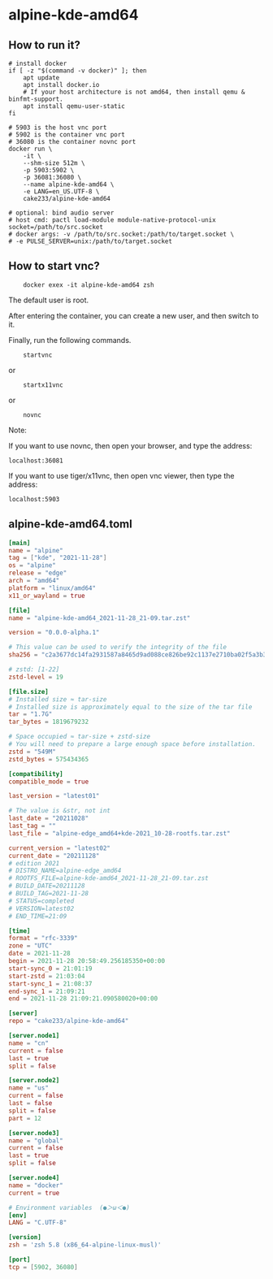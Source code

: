 # alpine-kde-amd64

## How to run it?

```shell
# install docker
if [ -z "$(command -v docker)" ]; then
    apt update
    apt install docker.io
    # If your host architecture is not amd64, then install qemu & binfmt-support.
    apt install qemu-user-static
fi

# 5903 is the host vnc port
# 5902 is the container vnc port
# 36080 is the container novnc port
docker run \
    -it \
    --shm-size 512m \
    -p 5903:5902 \
    -p 36081:36080 \
    --name alpine-kde-amd64 \
    -e LANG=en_US.UTF-8 \
    cake233/alpine-kde-amd64

# optional: bind audio server
# host cmd: pactl load-module module-native-protocol-unix socket=/path/to/src.socket
# docker args: -v /path/to/src.socket:/path/to/target.socket \
# -e PULSE_SERVER=unix:/path/to/target.socket

```

## How to start vnc?

```shell
    docker exex -it alpine-kde-amd64 zsh
```

The default user is root.

After entering the container, you can create a new user, and then switch to it.

Finally, run the following commands.

```shell
    startvnc
```

or

```shell
    startx11vnc
```

or

```shell
    novnc
```

Note:

If you want to use novnc, then open your browser, and type the address:

```
localhost:36081
```

If you want to use tiger/x11vnc, then open vnc viewer, then type the address:

```
localhost:5903
```

## alpine-kde-amd64.toml

```toml
[main]
name = "alpine"
tag = ["kde", "2021-11-28"]
os = "alpine"
release = "edge"
arch = "amd64"
platform = "linux/amd64"
x11_or_wayland = true

[file]
name = "alpine-kde-amd64_2021-11-28_21-09.tar.zst"

version = "0.0.0-alpha.1"

# This value can be used to verify the integrity of the file
sha256 = "c2a3677dc14fa2931587a8465d9ad088ce826be92c1137e2710ba02f5a3b3410"

# zstd: [1-22]
zstd-level = 19

[file.size]
# Installed size ≈ tar-size
# Installed size is approximately equal to the size of the tar file
tar = "1.7G"
tar_bytes = 1819679232

# Space occupied ≈ tar-size + zstd-size
# You will need to prepare a large enough space before installation.
zstd = "549M"
zstd_bytes = 575434365

[compatibility]
compatible_mode = true

last_version = "latest01"

# The value is &str, not int
last_date = "20211028"
last_tag = ""
last_file = "alpine-edge_amd64+kde-2021_10-28-rootfs.tar.zst"

current_version = "latest02"
current_date = "20211128"
# edition 2021
# DISTRO_NAME=alpine-edge_amd64
# ROOTFS_FILE=alpine-kde-amd64_2021-11-28_21-09.tar.zst
# BUILD_DATE=20211128
# BUILD_TAG=2021-11-28
# STATUS=completed
# VERSION=latest02
# END_TIME=21:09

[time]
format = "rfc-3339"
zone = "UTC"
date = 2021-11-28
begin = 2021-11-28 20:58:49.256185350+00:00
start-sync_0 = 21:01:19
start-zstd = 21:03:04
start-sync_1 = 21:08:37
end-sync_1 = 21:09:21
end = 2021-11-28 21:09:21.090580020+00:00

[server]
repo = "cake233/alpine-kde-amd64"

[server.node1]
name = "cn"
current = false
last = true
split = false

[server.node2]
name = "us"
current = false
last = false
split = false
part = 12

[server.node3]
name = "global"
current = false
last = true
split = false

[server.node4]
name = "docker"
current = true

# Environment variables  (●＞ω＜●)
[env]
LANG = "C.UTF-8"

[version]
zsh = 'zsh 5.8 (x86_64-alpine-linux-musl)'

[port]
tcp = [5902, 36080]
```
